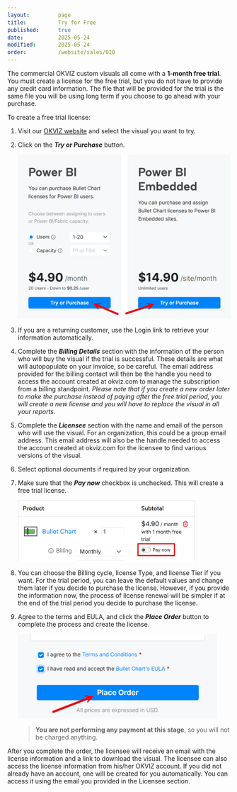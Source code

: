 ```yaml
---
layout:         page
title:          Try for Free
published:      true
date:           2025-05-24
modified:       2025-05-24
order:          /website/sales/010
---
```


The commercial OKVIZ custom visuals all come with a  **1-month free trial**.  
You must create a license for the free trial, but you do not have to provide any credit card information. The file that will be provided for the trial is the same file you will be using long term if you choose to go ahead with your purchase.

To create a free trial license:

1. Visit our [OKVIZ website](https://okviz.com/) and select the visual you want to try.

2. Click on the ***Try or Purchase*** button. 

    <img src="images/try-or-purchase-button.png" width="550" class="naked">

3. If you are a returning customer, use the Login link to retrieve your information automatically.

4. Complete the ***Billing Details*** section with the information of the person who will buy the visual if the trial is successful. These details are what will autopopulate on your invoice, so be careful. The email address provided for the billing contact will then be the handle you need to access the account created at okviz.com to manage the subscription from a billing standpoint. *Please note that if you create a new order later to make the purchase instead of paying after the free trial period, you will create a new license and you will have to replace the visual in all your reports.*

5. Complete the ***Licensee*** section with the name and email of the person who will use the visual. For an organization, this could be a group email address. This email address will also be the handle needed to access the account created at okviz.com for the licensee to find various versions of the visual.

6. Select optional documents if required by your organization.

7. Make sure that the ***Pay now*** checkbox is unchecked. This will create a free trial license.  

    <img src="images/pay-now-unchecked.png" width="400">

8. You can choose the Billing cycle, license Type, and license Tier if you want. For the trial period, you can leave the default values and change them later if you decide to purchase the license. However, if you provide the information now, the process of license renewal will be simpler if at the end of the trial period you decide to purchase the license.

9. Agree to the terms and EULA, and click the ***Place Order*** button to complete the process and create the license. 

    <img src="images/place-order.png" width="450">

    > **You are not performing any payment at this stage**, so you will not be charged anything.

After you complete the order, the licensee will receive an email with the license information and a link to download the visual. The licensee can also access the license information from his/her OKVIZ account. If you did not already have an account, one will be created for you automatically. You can access it using the email you provided in the Licensee section.
